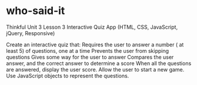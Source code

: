 # who-said-it
Thinkful Unit 3 Lesson 3 Interactive Quiz App (HTML, CSS, JavaScript, jQuery, Responsive)


Create an interactive quiz that: Requires the user to answer a number ( at least 5) of questions, one at a time Prevents the user from skipping questions Gives some way for the user to answer Compares the user answer, and the correct answer to determine a score When all the questions are answered, display the user score. Allow the user to start a new game. Use JavaScript objects to represent the questions.
